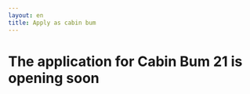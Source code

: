 ```yaml
---
layout: en
title: Apply as cabin bum
---
```

<h1>The application for Cabin Bum 21 is opening soon</h1>

